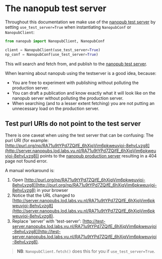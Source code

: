 # The nanopub test server
Throughout this documentation we make use of the
[nanopub test server](http://test-server.nanopubs.lod.labs.vu.nl/)
by setting `use_test_server=True` when instantiating `NanopubConf` or `NanopubClient`:
```python
from nanopub import NanopubClient, NanopubConf

client = NanopubClient(use_test_server=True)
np_conf = NanopubConf(use_test_server=True)
```
This will search and fetch from, and publish to the [nanopub test server](http://test-server.nanopubs.lod.labs.vu.nl/).

When learning about nanopub using the testserver is a good idea, because:
* You are free to experiment with publishing without polluting the production server.
* You can draft a publication and know exactly what it will look like on the nanopub server without polluting the production server.
* When searching (and to a lesser extent fetching) you are not putting an unnecessary load on the production server.

## Test purl URIs do not point to the test server
There is one caveat when using the test server that can be confusing:
The purl URI (for example: [http://purl.org/np/RA71u9tYPd7ZQifE_6hXjqVim6pkweuvjoi-8ehvLvzg8](http://server.nanopubs.lod.labs.vu.nl/RA71u9tYPd7ZQifE_6hXjqVim6pkweuvjoi-8ehvLvzg8))
points to the [nanopub production server](http://server.nanopubs.lod.labs.vu.nl/)
resulting in a 404 page not found error.

A manual workaround is:
1. Open [http://purl.org/np/RA71u9tYPd7ZQifE_6hXjqVim6pkweuvjoi-8ehvLvzg8](http://purl.org/np/RA71u9tYPd7ZQifE_6hXjqVim6pkweuvjoi-8ehvLvzg8)
 in your browser
2. Notice that the URL changed to [http://server.nanopubs.lod.labs.vu.nl/RA71u9tYPd7ZQifE_6hXjqVim6pkweuvjoi-8ehvLvzg8](http://server.nanopubs.lod.labs.vu.nl/RA71u9tYPd7ZQifE_6hXjqVim6pkweuvjoi-8ehvLvzg8).
3. Replace 'server' with 'test-server': [http://test-server.nanopubs.lod.labs.vu.nl/RA71u9tYPd7ZQifE_6hXjqVim6pkweuvjoi-8ehvLvzg8](http://test-server.nanopubs.lod.labs.vu.nl/RA71u9tYPd7ZQifE_6hXjqVim6pkweuvjoi-8ehvLvzg8).

> **NB**: `NanopubClient.fetch()` does this for you if `use_test_server=True`.
